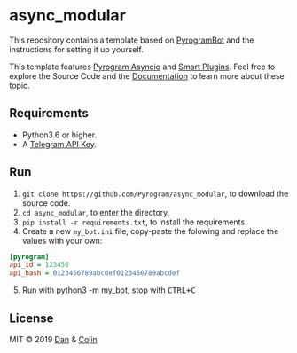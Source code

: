 # async_modular

This repository contains a template based on [PyrogramBot](https://github.com/Pyrogram/Assistant) and the instructions for setting it up yourself.

This template features [Pyrogram Asyncio](https://github.com/pyrogram/pyrogram/issues/181) and [Smart Plugins](https://docs.pyrogram.org/topics/smart-plugins). Feel free to explore the Source Code and the [Documentation](https://docs.pyrogram.org) to learn more about these topic.

## Requirements

* Python3.6 or higher.
* A [Telegram API Key](https://docs.pyrogram.org/intro/setup#api-keys).

## Run

1. `git clone https://github.com/Pyrogram/async_modular`, to download the source code.
2. `cd async_modular`, to enter the directory.
3. `pip install -r requirements.txt`, to install the requirements.
4. Create a new `my_bot.ini` file, copy-paste the folowing and replace the values with your own:

```ini
[pyrogram]
api_id = 123456
api_hash = 0123456789abcdef0123456789abcdef
```

5. Run with python3 -m my_bot, stop with <kbd>CTRL+C</kbd>

## License

MIT © 2019 [Dan](https://github.com/Delivrance) & [Colin](https://github.com/ColinTheShark)
